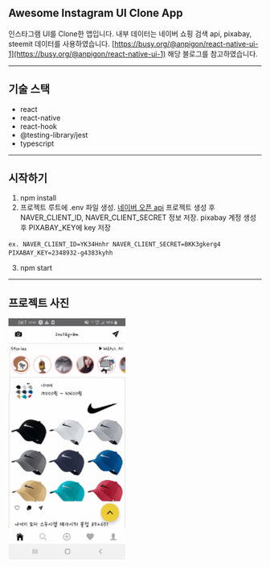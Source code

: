 ## Awesome Instagram UI Clone App

인스타그램 UI를 Clone한 앱입니다. 내부 데이터는 네이버 쇼핑 검색 api, pixabay, steemit 데이터를 사용하였습니다.
[https://busy.org/@anpigon/react-native-ui-1](https://busy.org/@anpigon/react-native-ui-1) 해당 블로그를 참고하였습니다.

---

## 기술 스택

- react
- react-native
- react-hook
- @testing-library/jest
- typescript

---

## 시작하기

1. npm install
2. 프로젝트 루트에 .env 파일 생성. [네이버 오픈 api](https://developers.naver.com/apps/#/register) 프로젝트 생성 후 NAVER_CLIENT_ID, NAVER_CLIENT_SECRET 정보 저장. pixabay 계정 생성 후 PIXABAY_KEY에 key 저장

`ex. NAVER_CLIENT_ID=YK34Hnhr NAVER_CLIENT_SECRET=BKK3gkerg4 PIXABAY_KEY=2348932-g4383kyhh`

3. npm start

---

## 프로젝트 사진

![projectImage](./assets/preview_1.gif)
